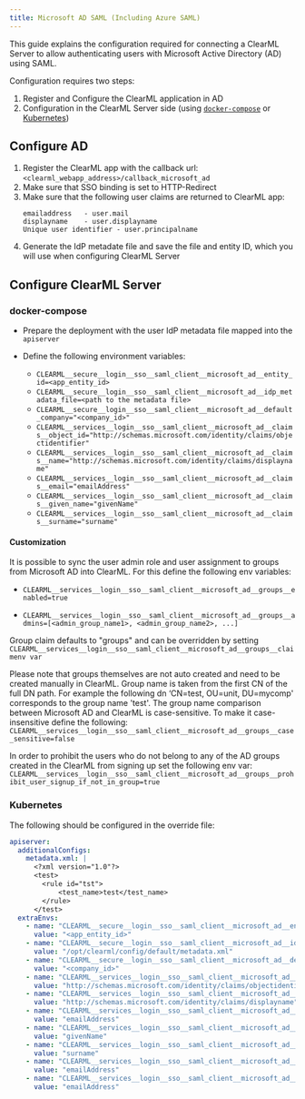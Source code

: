 ```yaml
---
title: Microsoft AD SAML (Including Azure SAML)
---
```


This guide explains the configuration required for connecting a ClearML Server to allow authenticating users with Microsoft 
Active Directory (AD) using SAML.

Configuration requires two steps:
1. Register and Configure the ClearML application in AD
1. Configuration in the ClearML Server side (using [`docker-compose`](#docker-compose) or [Kubernetes](#kubernetes))

## Configure AD
1. Register the ClearML app with the callback url: `<clearml_webapp_address>/callback_microsoft_ad`
1. Make sure that SSO binding is set to HTTP-Redirect
1. Make sure that the following user claims are returned to ClearML app:
   ```
   emailaddress   - user.mail
   displayname    - user.displayname
   Unique user identifier - user.principalname
   ```
1. Generate the IdP metadate file and save the file and entity ID, which you will use when configuring ClearML Server

## Configure ClearML Server 

### docker-compose
* Prepare the deployment with the user IdP metadata file mapped into the `apiserver`
* Define the following environment variables:

  * `CLEARML__secure__login__sso__saml_client__microsoft_ad__entity_id=<app_entity_id>`
  * `CLEARML__secure__login__sso__saml_client__microsoft_ad__idp_metadata_file=<path to the metadata file>`
  * `CLEARML__secure__login__sso__saml_client__microsoft_ad__default_company="<company_id>"`
  * `CLEARML__services__login__sso__saml_client__microsoft_ad__claims__object_id="http://schemas.microsoft.com/identity/claims/objectidentifier"`
  * `CLEARML__services__login__sso__saml_client__microsoft_ad__claims__name="http://schemas.microsoft.com/identity/claims/displayname"`
  * `CLEARML__services__login__sso__saml_client__microsoft_ad__claims__email="emailAddress"`
  * `CLEARML__services__login__sso__saml_client__microsoft_ad__claims__given_name="givenName"`
  * `CLEARML__services__login__sso__saml_client__microsoft_ad__claims__surname="surname"`

#### Customization
It is possible to sync the user admin role and user assignment to groups from Microsoft AD into ClearML. 
For this define the following env variables:

* `CLEARML__services__login__sso__saml_client__microsoft_ad__groups__enabled=true`

* `CLEARML__services__login__sso__saml_client__microsoft_ad__groups__admins=[<admin_group_name1>, <admin_group_name2>, ...]`

Group claim defaults to "groups" and can be overridden by setting `CLEARML__services__login__sso__saml_client__microsoft_ad__groups__claimenv var`

Please note that groups themselves are not auto created and need to be created manually in ClearML. Group name is taken
from the first CN of the full DN path. For example the following dn ‘CN=test, OU=unit, DU=mycomp' corresponds to the 
group name 'test'. The group name comparison between Microsoft AD and ClearML is case-sensitive. To make it case-insensitive define the following:
`CLEARML__services__login__sso__saml_client__microsoft_ad__groups__case_sensitive=false`

In order to prohibit the users who do not belong to any of the AD groups created in the ClearML from signing up set the following env var:
`CLEARML__services__login__sso__saml_client__microsoft_ad__groups__prohibit_user_signup_if_not_in_group=true`

### Kubernetes

The following should be configured in the override file:


```yaml
apiserver:
  additionalConfigs:
    metadata.xml: |
      <?xml version="1.0"?>
      <test>
        <rule id="tst">
            <test_name>test</test_name>
        </rule>
      </test>
  extraEnvs:
    - name: "CLEARML__secure__login__sso__saml_client__microsoft_ad__entity_id"
      value: "<app_entity_id>"
    - name: "CLEARML__secure__login__sso__saml_client__microsoft_ad__idp_metadata_file"
      value: "/opt/clearml/config/default/metadata.xml"
    - name: "CLEARML__secure__login__sso__saml_client__microsoft_ad__default_company"
      value: "<company_id>"
    - name: "CLEARML__services__login__sso__saml_client__microsoft_ad__claims__object_id"
      value: "http://schemas.microsoft.com/identity/claims/objectidentifier"
    - name: "CLEARML__services__login__sso__saml_client__microsoft_ad__claims__name"
      value: "http://schemas.microsoft.com/identity/claims/displayname"
    - name: "CLEARML__services__login__sso__saml_client__microsoft_ad__claims__email"
      value: "emailAddress"
    - name: "CLEARML__services__login__sso__saml_client__microsoft_ad__claims__given_name"
      value: "givenName"
    - name: "CLEARML__services__login__sso__saml_client__microsoft_ad__claims__surname"
      value: "surname"
    - name: "CLEARML__services__login__sso__saml_client__microsoft_ad__claims__email"
      value: "emailAddress"
    - name: "CLEARML__services__login__sso__saml_client__microsoft_ad__claims__email"
      value: "emailAddress"
```